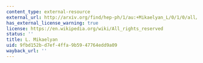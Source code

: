 ```yaml
---
content_type: external-resource
external_url: http://arxiv.org/find/hep-ph/1/au:+Mikaelyan_L/0/1/0/all/0/1
has_external_license_warning: true
license: https://en.wikipedia.org/wiki/All_rights_reserved
status: ''
title: L. Mikaelyan
uid: 9fbd152b-d7ef-4ffa-9b59-47764edd9a09
wayback_url: ''
---
```

